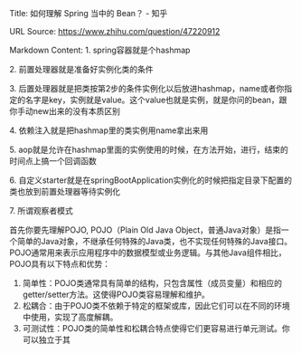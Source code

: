 Title: 如何理解 Spring 当中的 Bean？ - 知乎

URL Source: https://www.zhihu.com/question/47220912

Markdown Content:
1\. spring容器就是个hashmap

2\. 前置处理器就是准备好实例化类的条件

3\. 后置处理器就是把类按第2步的条件实例化以后放进hashmap，name或者你指定的名字是key，实例就是value。这个value也就是实例，就是你问的bean，跟你手动new出来的没有本质区别

4\. 依赖注入就是把hashmap里的类实例用name拿出来用

5\. aop就是允许在hashmap里面的实例使用的时候，在方法开始，进行，结束的时间点上搞一个回调函数

6\. 自定义starter就是在springBootApplication实例化的时候把指定目录下配置的类也放到前置处理器等待实例化

7\. 所谓观察者模式

首先你要先理解POJO, POJO（Plain Old Java Object，普通Java对象）是指一个简单的Java对象，不继承任何特殊的Java类，也不实现任何特殊的Java接口。POJO通常用来表示应用程序中的数据模型或业务逻辑。与其他Java组件相比，POJO具有以下特点和优势：

1.  简单性：POJO类通常具有简单的结构，只包含属性（成员变量）和相应的getter/setter方法。这使得POJO类容易理解和维护。
2.  松耦合：由于POJO类不依赖于特定的框架或库，因此它们可以在不同的环境中使用，实现了高度解耦。
3.  可测试性：POJO类的简单性和松耦合特点使得它们更容易进行单元测试。你可以独立于其
